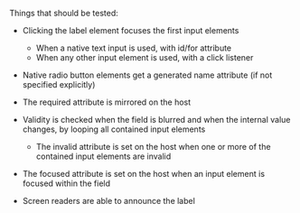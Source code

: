 Things that should be tested:

- Clicking the label element focuses the first input elements
  - When a native text input is used, with id/for attribute
  - When any other input element is used, with a click listener

- Native radio button elements get a generated name attribute (if not specified explicitly)

- The required attribute is mirrored on the host

- Validity is checked when the field is blurred and when the internal value changes, by looping all contained input elements
  - The invalid attribute is set on the host when one or more of the contained input elements are invalid

- The focused attribute is set on the host when an input element is focused within the field

- Screen readers are able to announce the label
